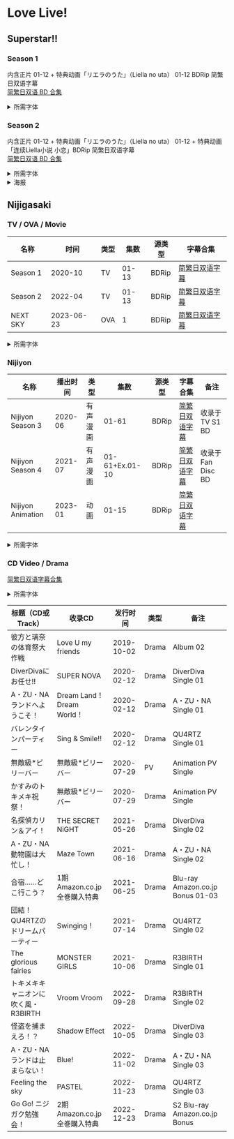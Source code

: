 # Love Live!

## Superstar!!

### Season 1

内含正片 01-12 + 特典动画「リエラのうた」（Liella no uta） 01-12 BDRip 简繁日双语字幕  
[简繁日双语 BD 合集](https://github.com/Nekomoekissaten-SUB/Nekomoekissaten-Storage/releases/download/subtitle_pkg/lovelive-superstar_BD_JPCH.7z)

<details>
<summary>所需字体</summary>

```
FOT-スーラ ProN DB <FOT-Seurat ProN DB>
FOT-テロップ明朝 ProN B <FOT-TelopMin ProN B>
FOT-筑紫A丸ゴシック Std B <FOT-TsukuARdGothic Std B>
Zpix
方正FW筑紫A圆 简 B <FZFW ZhuZi A YuanS B>
方正兰亭特黑_GBK <FZLanTingHei-H-GBK>
方正兰亭圆_GBK <FZLanTingYuan-R-GBK>
方正兰亭圆_GBK_中 <FZLanTingYuan-DB-GBK>
汉仪旗黑 65S <HYQiHei 65S>
汉仪玄宋 65S <HYXuanSong 65S>
华康翩翩体W5-A <DFHanziPenW5-A>
华康手札体W7-A <DFHannotateW7-A>
```

</details>

### Season 2

内含正片 01-12 + 特典动画「リエラのうた」（Liella no uta） 01-12 + 特典动画「连续Liella小说 小恋」BDRip 简繁日双语字幕  
[简繁日双语 BD 合集](https://github.com/Nekomoekissaten-SUB/Nekomoekissaten-Storage/releases/download/subtitle_pkg/lovelive-superstar_s2_BD_JPCH.7z)

<details>
<summary>所需字体</summary>

```
FOT-スーラ ProN DB <FOT-Seurat ProN DB>
FOT-テロップ明朝 ProN B <FOT-TelopMin ProN B>
FOT-筑紫A丸ゴシック Std B <FOT-TsukuARdGothic Std B>
方正FW筑紫A圆 简 B <FZFW ZhuZi A YuanS B>
方正兰亭圆_GBK <FZLanTingYuan-R-GBK>
方正兰亭圆_GBK_特 <FZLanTingYuan-H-GBK>
方正兰亭圆_GBK_中 <FZLanTingYuan-DB-GBK>
汉仪旗黑 65S <HYQiHei 65S>
汉仪玄宋 65S <HYXuanSong 65S>
华康翩翩体W5-A <DFHanziPenW5-A>
```

</details>

<details>
<summary>海报</summary>

![](https://nekomoe.pages.dev/images/2021-07/llsuperstar.jpg)

</details>


## Nijigasaki

### TV / OVA / Movie

名称 | 时间 | 类型 | 集数 | 源类型 | 字幕合集
---- | ---- | ---- | ---- | ------ | -------
Season 1 | 2020-10 | TV | 01-13 | BDRip | [简繁日双语字幕](https://github.com/Nekomoekissaten-SUB/Nekomoekissaten-Storage/releases/download/subtitle_pkg/Nijigasaki_S1_BD_JPCH.7z)
Season 2 | 2022-04 | TV | 01-13 | BDRip | [简繁日双语字幕](https://github.com/Nekomoekissaten-SUB/Nekomoekissaten-Storage/releases/download/subtitle_pkg/Nijigasaki_S2_BD_JPCH.7z)
NEXT SKY | 2023-06-23 | OVA | 1 | BDRip | [简繁日双语字幕](https://github.com/Nekomoekissaten-SUB/Nekomoekissaten-Storage/releases/download/subtitle_pkg/Nijigasaki_OVA_BD_JPCH.7z)

<details>
<summary>所需字体</summary>

```
A-OTF UD黎ミン Pr6N B <A-OTF UD Reimin Pr6N B>
A-OTF UD黎ミン Pr6N EB <A-OTF UD Reimin Pr6N EB>
A-OTF じゅん Pro 501 <A-OTF Jun Pro 501>
A-OTF 新ゴ Pr6N DB <A-OTF Shin Go Pr6N DB>
A-OTF 新ゴ Pr6N M <A-OTF Shin Go Pr6N M>
A-OTF 新丸ゴ Pr6N M <A-OTF Shin Maru Go Pr6N M>
A-OTF 新丸ゴ Pr6N R <A-OTF Shin Maru Go Pr6N R>
FOT-くろかね Std EB <FOT-Kurokane Std EB>
FOT-ベビポップ Std EB <FOT-BabyPop Std EB>
FOT-筑紫Aオールド明朝 Pr6N D <FOT-TsukuAOldMin Pr6N D>
方正FW童趣POP体 简 <FZFW TongQu POPTiS>
汉仪旗黑-45S <HYQiHei-45S>
汉仪旗黑-65S <HYQiHei-65S>
汉仪旗黑-75S <HYQiHei-75S>
汉仪旗黑-85S <HYQiHei-85S>
汉仪旗黑-95S <HYQiHei-95S>
汉仪玄宋 55S <HYXuanSong 55S>
汉仪玄宋 65S <HYXuanSong 65S>
汉仪玄宋 75S <HYXuanSong 75S>
华康翩翩体W5-A <DFHanziPenW5-A>
华康手札体W7-A <DFHannotateW7-A>
华康圆体W7-A <DFYuanW7-A>
森泽UD新黑 Gb4 DB <MO UDShinGo SC Gb4 DB>
森泽UD新黑 Gb4 M <MO UDShinGo SC Gb4 M>
```

</details>

### Nijiyon

名称 | 播出时间 | 类型 | 集数 | 源类型 | 字幕合集 | 备注
---- | -------- | ---- | ---- | ------ | -------- | ----
Nijiyon Season 3 | 2020-06 | 有声漫画 | 01-61 | BDRip | [简繁日双语字幕](https://github.com/Nekomoekissaten-SUB/Nekomoekissaten-Storage/releases/download/subtitle_pkg/Nijiyon_S3_BD_JPCH.7z) | 收录于TV S1 BD
Nijiyon Season 4 | 2021-07 | 有声漫画 | 01-61+Ex.01-10 | BDRip | [简繁日双语字幕](https://github.com/Nekomoekissaten-SUB/Nekomoekissaten-Storage/releases/download/subtitle_pkg/Nijiyon_S4_BD_JPCH.7z) | 收录于Fan Disc BD
Nijiyon Animation | 2023-01 | 动画 | 01-15 | BDRip | [简繁日双语字幕](https://github.com/Nekomoekissaten-SUB/Nekomoekissaten-Storage/releases/download/subtitle_pkg/Nijiyon_Animation_BD_JPCH.7z)

<details>
<summary>所需字体</summary>

```
A-OTF 新ゴ Pr6N DB <A-OTF Shin Go Pr6N DB>
A-OTF 新丸ゴ Pr6N M <A-OTF Shin Maru Go Pr6N M>
FOT-くろかね Std EB <FOT-Kurokane Std EB>
FOT-ハミング ProN B <FOT-Humming ProN B>
FOT-ハミング ProN D <FOT-Humming ProN D>
方正兰亭特黑_GBK <FZLanTingHei-H-GBK>
方正兰亭圆_GBK_粗 <FZLanTingYuan-B-GBK>
方正兰亭圆_GBK_中粗 <FZLanTingYuan-DB1-GBK>
方正兰亭中粗黑_GBK <FZLanTingHei-DB1-GBK>
方正正大黑_GBK <FZZhengHei-EB-GBK>
方正准圆_GBK <FZZhunYuan-M02>
汉仪旗黑-65S <HYQiHei-65S>
汉仪玄宋 65S <HYXuanSong 65S>
华康翩翩体W5-A <DFHanziPenW5-A>
```

</details>

### CD Video / Drama

[简繁日双语字幕合集](https://github.com/Nekomoekissaten-SUB/Nekomoekissaten-Storage/releases/download/subtitle_pkg/Nijigasaki_CD_Videos_JPCH.7z)

<details>
<summary>所需字体</summary>

```
A-OTF 新ゴ Pr6N DB <A-OTF Shin Go Pr6N DB>
A-OTF 新ゴ Pr6N M <A-OTF Shin Go Pr6N M>
A-OTF 新丸ゴ Pr6N M <A-OTF Shin Maru Go Pr6N M>
FOT-筑紫Aオールド明朝 Pr6N D <FOT-TsukuAOldMin Pr6N D>
汉仪旗黑-65S <HYQiHei-65S>
汉仪玄宋 55S <HYXuanSong 55S>
汉仪玄宋 65S <HYXuanSong 65S>
汉仪玄宋 75S <HYXuanSong 75S>
华康圆体W7-A <DFYuanW7-A>
```

</details>

标题（CD或Track） | 收录CD | 发行时间 | 类型 | 备注
----------------- | ------ | -------- | ---- | ----
彼方と璃奈の体育祭大作戦 | Love U my friends | 2019-10-02 | Drama | Album 02
DiverDivaにお任せ!! | SUPER NOVA | 2020-02-12 | Drama | DiverDiva Single 01
A・ZU・NAランドへようこそ！ | Dream Land！Dream World！ | 2020-02-12 | Drama | A・ZU・NA Single 01
バレンタインパーティー | Sing & Smile!! | 2020-02-12 | Drama | QU4RTZ Single 01
無敵級*ビリーバー | 無敵級*ビリーバー | 2020-07-29 | PV | Animation PV Single
かすみのトキメキ祝祭！ | 無敵級*ビリーバー | 2020-07-29 | Drama | Animation PV Single
名探偵カリン＆アイ！ | THE SECRET NiGHT | 2021-05-26 | Drama | DiverDiva Single 02
A・ZU・NA動物園は大忙し！ | Maze Town | 2021-06-16 | Drama | A・ZU・NA Single 02
合宿……どこ行こう？ | 1期 Amazon.co.jp 全巻購入特典 | 2021-06-25 | Drama | Blu-ray Amazon.co.jp Bonus 01-03
団結！QU4RTZのドリームパーティー | Swinging！ | 2021-07-14 | Drama | QU4RTZ Single 02
The glorious fairies | MONSTER GIRLS | 2021-10-06 | Drama | R3BIRTH Single 01
トキメキキャニオンに吹く風・R3BIRTH | Vroom Vroom | 2022-09-28 | Drama | R3BIRTH Single 02
怪盗を捕まえろ！？ | Shadow Effect | 2022-10-05 | Drama | DiverDiva Single 03
A・ZU・NAランドは止まらない！ | Blue! | 2022-11-02 | Drama | A・ZU・NA Single 03
Feeling the sky | PASTEL | 2022-11-23 | Drama | QU4RTZ Single 03
Go Go! ニジガク勉強会！ | 2期 Amazon.co.jp 全巻購入特典 | 2022-12-23 | Drama | S2 Blu-ray Amazon.co.jp Bonus
